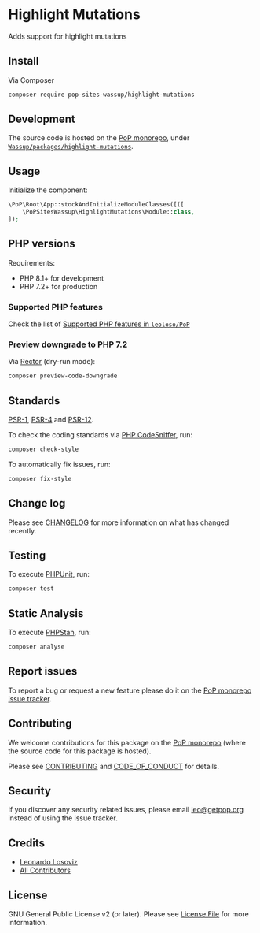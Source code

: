 # Highlight Mutations

<!--
[![Build Status][ico-travis]][link-travis]
[![Quality Score][ico-code-quality]][link-code-quality]
[![Software License][ico-license]](LICENSE.md)
[![Latest Version on Packagist][ico-version]][link-packagist]
[![Coverage Status][ico-scrutinizer]][link-scrutinizer]
[![Total Downloads][ico-downloads]][link-downloads]
-->

Adds support for highlight mutations

## Install

Via Composer

``` bash
composer require pop-sites-wassup/highlight-mutations
```

## Development

The source code is hosted on the [PoP monorepo](https://github.com/leoloso/PoP), under [`Wassup/packages/highlight-mutations`](https://github.com/leoloso/PoP/tree/master/layers/Wassup/packages/highlight-mutations).

## Usage

Initialize the component:

``` php
\PoP\Root\App::stockAndInitializeModuleClasses([([
    \PoPSitesWassup\HighlightMutations\Module::class,
]);
```

## PHP versions

Requirements:

- PHP 8.1+ for development
- PHP 7.2+ for production

### Supported PHP features

Check the list of [Supported PHP features in `leoloso/PoP`](https://github.com/leoloso/PoP/blob/master/docs/supported-php-features.md)

### Preview downgrade to PHP 7.2

Via [Rector](https://github.com/rectorphp/rector) (dry-run mode):

```bash
composer preview-code-downgrade
```

## Standards

[PSR-1](https://www.php-fig.org/psr/psr-1), [PSR-4](https://www.php-fig.org/psr/psr-4) and [PSR-12](https://www.php-fig.org/psr/psr-12).

To check the coding standards via [PHP CodeSniffer](https://github.com/squizlabs/PHP_CodeSniffer), run:

``` bash
composer check-style
```

To automatically fix issues, run:

``` bash
composer fix-style
```

## Change log

Please see [CHANGELOG](CHANGELOG.md) for more information on what has changed recently.

## Testing

To execute [PHPUnit](https://phpunit.de/), run:

``` bash
composer test
```

## Static Analysis

To execute [PHPStan](https://github.com/phpstan/phpstan), run:

``` bash
composer analyse
```

## Report issues

To report a bug or request a new feature please do it on the [PoP monorepo issue tracker](https://github.com/leoloso/PoP/issues).

## Contributing

We welcome contributions for this package on the [PoP monorepo](https://github.com/leoloso/PoP) (where the source code for this package is hosted).

Please see [CONTRIBUTING](CONTRIBUTING.md) and [CODE_OF_CONDUCT](CODE_OF_CONDUCT.md) for details.

## Security

If you discover any security related issues, please email leo@getpop.org instead of using the issue tracker.

## Credits

- [Leonardo Losoviz][link-author]
- [All Contributors][link-contributors]

## License

GNU General Public License v2 (or later). Please see [License File](LICENSE.md) for more information.

[ico-version]: https://img.shields.io/packagist/v/pop-sites-wassup/highlight-mutations.svg?style=flat-square
[ico-license]: https://img.shields.io/badge/license-GPLv2-brightgreen.svg?style=flat-square
[ico-travis]: https://img.shields.io/travis/pop-sites-wassup/highlight-mutations/master.svg?style=flat-square
[ico-scrutinizer]: https://img.shields.io/scrutinizer/coverage/g/pop-sites-wassup/highlight-mutations.svg?style=flat-square
[ico-code-quality]: https://img.shields.io/scrutinizer/g/pop-sites-wassup/highlight-mutations.svg?style=flat-square
[ico-downloads]: https://img.shields.io/packagist/dt/pop-sites-wassup/highlight-mutations.svg?style=flat-square

[link-packagist]: https://packagist.org/packages/pop-sites-wassup/highlight-mutations
[link-travis]: https://travis-ci.org/pop-sites-wassup/highlight-mutations
[link-scrutinizer]: https://scrutinizer-ci.com/g/pop-sites-wassup/highlight-mutations/code-structure
[link-code-quality]: https://scrutinizer-ci.com/g/pop-sites-wassup/highlight-mutations
[link-downloads]: https://packagist.org/packages/pop-sites-wassup/highlight-mutations
[link-author]: https://github.com/leoloso
[link-contributors]: ../../../../../../contributors
